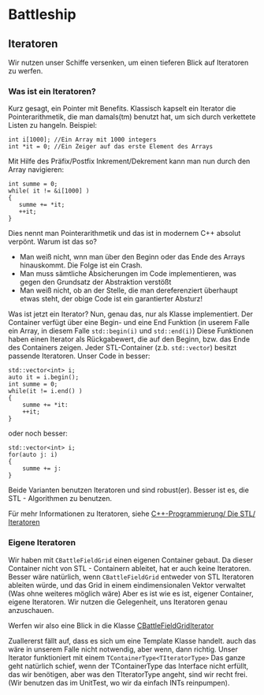 # Battleship


## Iteratoren
Wir nutzen unser Schiffe versenken, um einen tieferen Blick auf Iteratoren zu werfen.

### Was ist ein Iteratoren?

Kurz gesagt, ein Pointer mit Benefits.
Klassisch kapselt ein Iterator die Pointerarithmetik, die man damals(tm) benutzt hat, um sich durch verkettete Listen zu hangeln.
Beispiel:
    
    int i[1000]; //Ein Array mit 1000 integers
    int *it = 0; //Ein Zeiger auf das erste Element des Arrays

Mit Hilfe des Präfix/Postfix Inkrement/Dekrement kann man nun durch den Array navigieren:
    
    int summe = 0;
    while( it != &i[1000] )
    {
       summe += *it;
       ++it;
    }

Dies nennt man Pointerarithmetik und das ist in modernem C++ absolut verpönt.
Warum ist das so?
 * Man weiß nicht, wnn man über den Beginn oder das Ende des Arrays hinauskommt. Die Folge ist ein Crash.
 * Man muss sämtliche Absicherungen im Code implementieren, was gegen den Grundsatz der Abstraktion verstößt
 * Man weiß nicht, ob an der Stelle, die man dereferenziert überhaupt etwas steht, der obige Code ist ein garantierter Absturz!

Was ist jetzt ein Iterator?
Nun, genau das, nur als Klasse implementiert. Der Container verfügt über eine Begin- und eine End Funktion (in userem Falle ein Array, in diesem Falle `std::begin(i)` und `std::end(i)`) Diese Funktionen haben einen Iterator als Rückgabewert, die auf den Beginn, bzw. das Ende des Containers zeigen.
Jeder STL-Container (z.b. `std::vector`) besitzt passende Iteratoren.
Unser Code in besser:

    std::vector<int> i;
    auto it = i.begin();
    int summe = 0;
    while(it != i.end() )
    {
        summe += *it:
        ++it;
    }
    
oder noch besser:

    std::vector<int> i;
    for(auto j: i)
    {
        summe += j:
    }
    
Beide Varianten benutzen Iteratoren und sind robust(er). Besser ist es, die STL - Algorithmen zu benutzen.

Für mehr Informationen zu Iteratoren, siehe [C++-Programmierung/ Die STL/ Iteratoren](https://de.wikibooks.org/wiki/C%2B%2B-Programmierung/_Die_STL/_Iteratoren)

### Eigene Iteratoren

Wir haben mit `CBattleFieldGrid` einen eigenen Container gebaut. Da dieser Container nicht von STL - Containern ableitet, hat er auch keine Iteratoren.
Besser wäre natürlich, wenn `CBattleFieldGrid` entweder von STL Iteratoren ableiten würde, und das Grid in einem eindimensionalen Vektor verwaltet (Was ohne weiteres möglich wäre) Aber es ist wie es ist, eigener Container, eigene Iteratoren. Wir nutzen die Gelegenheit, uns Iteratoren genau anzuschauen.

Werfen wir also eine Blick in die Klasse [CBattleFieldGridIterator](/../main/Battleship/Battleship/cbattlefieldgriditerator.h)

Zuallererst fällt auf, dass es sich um eine Template Klasse handelt. auch das wäre in unserem Falle nicht notwendig, aber wenn, dann richtig.
Unser Iterator funktioniert mit einem `TContainerType<TIteratorType>` Das ganze geht natürlich schief, wenn der TContainerType das Interface nicht erfüllt, das wir benötigen, aber was den TIteratorType angeht, sind wir recht frei. (Wir benutzen das im UnitTest, wo wir da einfach INTs reinpumpen).

